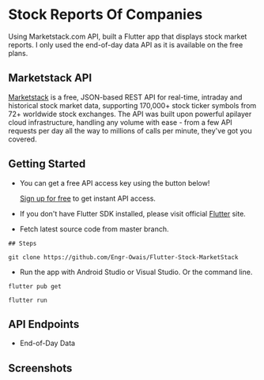 # Stock Reports Of Companies

Using Marketstack.com API, built a Flutter app that displays stock market reports. I only used the end-of-day data API as it is available on the free plans.

## Marketstack API

[Marketstack](https://marketstack.com/) is a free, JSON-based REST API for real-time, intraday and historical stock market data, supporting 170,000+ stock ticker symbols from 72+ worldwide stock exchanges. The API was built upon powerful apilayer cloud infrastructure, handling any volume with ease - from a few API requests per day all the way to millions of calls per minute, they've got you covered.

## Getting Started

- You can get a free API access key using the button below!

   [Sign up for free](https://marketstack.com/product) to get instant API access.


 - If you don't have Flutter SDK installed, please visit official [Flutter](https://flutter.dev/) site.
 - Fetch latest source code from master branch.
 
  ```
## Steps

 git clone https://github.com/Engr-Owais/Flutter-Stock-MarketStack
 ```  
 - Run the app with Android Studio or Visual Studio. Or the command line.
 
 ```
 flutter pub get
 ```
 ```
 flutter run
 ```
## API Endpoints

- End-of-Day Data


## Screenshots

